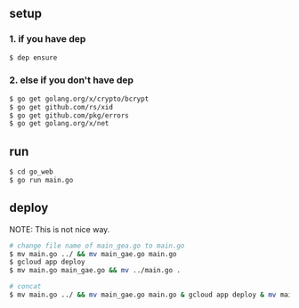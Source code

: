 ## setup

### 1. if you have dep

```bash
$ dep ensure
```

### 2. else if you don't have dep

```bash
$ go get golang.org/x/crypto/bcrypt
$ go get github.com/rs/xid
$ go get github.com/pkg/errors
$ go get golang.org/x/net
```

## run
```bash
$ cd go_web
$ go run main.go
```

## deploy
NOTE: This is not nice way. 
```bash
# change file name of main_gea.go to main.go
$ mv main.go ../ && mv main_gae.go main.go
$ gcloud app deploy
$ mv main.go main_gae.go && mv ../main.go . 

# concat
$ mv main.go ../ && mv main_gae.go main.go & gcloud app deploy & mv main.go main_gae.go && mv ../main.go .
```